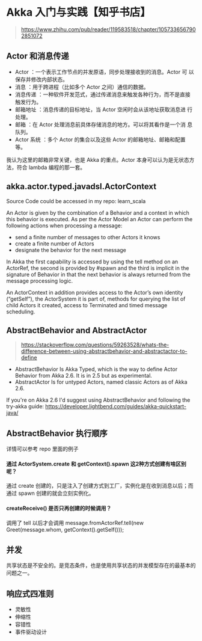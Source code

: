 # Akka 入门与实践【知乎书店】

> https://www.zhihu.com/pub/reader/119583518/chapter/1057336567902851072

## Actor 和消息传递

* Actor ：一个表示工作节点的并发原语，同步处理接收到的消息。Actor 可
以保存并修改内部状态。
* 消息 ：用于跨进程（比如多个 Actor 之间）通信的数据。
* 消息传递 ：一种软件开发范式，通过传递消息来触发各种行为，而不是直接
触发行为。
* 邮箱地址 ：消息传递的目标地址，当 Actor 空闲时会从该地址获取消息进
行处理。
* 邮箱 ：在 Actor 处理消息前具体存储消息的地方。可以将其看作是一个消
息队列。
* Actor 系统 ：多个 Actor 的集合以及这些 Actor 的邮箱地址、邮箱和配置
等。

我认为这里的邮箱非常关键，也是 Akka 的重点。Actor 本身可以认为是无状态方法，符合 lambda 编程的那一套。

## akka.actor.typed.javadsl.ActorContext

Source Code could be accessed in my repo: learn_scala

An Actor is given by the combination of a Behavior and a context in which this behavior is executed. As per the Actor Model an Actor can perform the following actions when processing a message:

* send a finite number of messages to other Actors it knows
* create a finite number of Actors
* designate the behavior for the next message

In Akka the first capability is accessed by using the tell method on an ActorRef, the second is provided by #spawn and the third is implicit in the signature of Behavior in that the next behavior is always returned from the message processing logic.

An ActorContext in addition provides access to the Actor’s own identity (“getSelf”), the ActorSystem it is part of, methods for querying the list of child Actors it created, access to Terminated and timed message scheduling.

## AbstractBehavior and AbstractActor

> https://stackoverflow.com/questions/59263528/whats-the-difference-between-using-abstractbehavior-and-abstractactor-to-define

* AbstractBehavior Is Akka Typed, which is the way to define Actor Behavior from Akka 2.6. It is in 2.5 but as experimental.
* AbstractActor Is for untyped Actors, named classic Actors as of Akka 2.6.

If you're on Akka 2.6 I'd suggest using AbstractBehavior and following the try-akka guide: https://developer.lightbend.com/guides/akka-quickstart-java/

## AbstractBehavior 执行顺序

详情可以参考 repo 里面的例子

#### 通过 ActorSystem.create 和 getContext().spawn 这2种方式创建有啥区别呢？

通过 create 创建的，只是注入了创建方式到工厂，实例化是在收到消息以后；而通过 spawn 创建的就会立刻实例化。

#### createReceive() 是否只再创建的时候调用？

调用了 tell 以后才会调用 message.fromActorRef.tell(new Greet(message.whom, getContext().getSelf()));

## 并发

共享状态是不安全的。是竞态条件，也是使用共享状态的并发模型存在的最基本的问题之一。

## 响应式四准则

* 灵敏性
* 伸缩性
* 容错性
* 事件驱动设计

